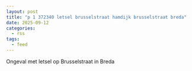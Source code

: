 ```yaml
---
layout: post
title: "p 1 372340 letsel brusselstraat hamdijk brusselstraat breda"
date: 2025-09-12
categories: 
  - rss
tags: 
  - feed
---
```


Ongeval met letsel op Brusselstraat in Breda
